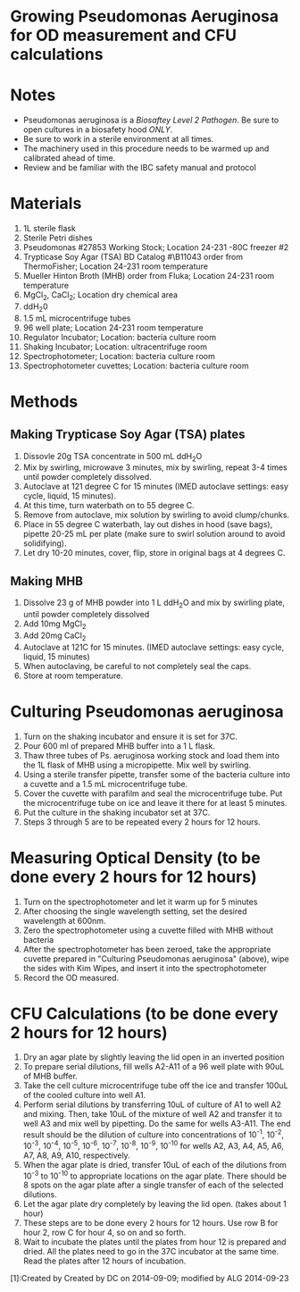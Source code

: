 Growing Pseudomonas Aeruginosa for OD measurement and CFU calculations
======================================================================

# Notes
- Pseudomonas aeruginosa is a *Biosaftey Level 2 Pathogen*. Be sure to open cultures in a biosafety hood *ONLY*.
- Be sure to work in a sterile environment at all times. 
- The machinery used in this procedure needs to be warmed up and calibrated ahead of time.
- Review and be familiar with the IBC safety manual and protocol

# Materials

1. 1L sterile flask
2. Sterile Petri dishes 
3. Pseudomonas \#27853 Working Stock; Location 24-231 -80C freezer #2
4. Trypticase Soy Agar (TSA)  BD Catalog #\B11043 order from ThermoFisher; Location 24-231 room temperature 
5. Mueller Hinton Broth (MHB) order from Fluka; Location 24-231 room temperature 
6. MgCl<sub>2</sub>, CaCl<sub>2</sub>; Location dry chemical area
7. ddH<sub>2</sub>0
8. 1.5 mL microcentrifuge tubes
9. 96 well plate; Location 24-231 room temperature
10. Regulator Incubator; Location: bacteria culture room
11. Shaking Incubator; Location: ultracentrifuge room
12. Spectrophotometer; Location: bacteria culture room
13. Spectrophotometer cuvettes; Location: bacteria culture room

# Methods

## Making Trypticase Soy Agar (TSA) plates

1. Dissovle 20g TSA concentrate in 500 mL ddH<sub>2</sub>O 
3. Mix by swirling, microwave 3 minutes, mix by swirling, repeat 3-4 times until powder completely dissolved.
4. Autoclave at 121 degree C for 15 minutes (IMED autoclave settings: easy cycle, liquid, 15 minutes). 
5. At this time, turn waterbath on to 55 degree C.
6. Remove from autoclave, mix solution by swirling to avoid clump/chunks.  
7. Place in 55 degree C waterbath, lay out dishes in hood (save bags), pipette 20-25 mL per plate (make sure to swirl solution around to avoid solidifying).  
8. Let dry 10-20 minutes, cover, flip, store in original bags at 4 degrees C.

## Making MHB
1. Dissolve 23 g of MHB powder into 1 L ddH<sub>2</sub>O and mix by swirling plate, until powder completely dissolved
2. Add 10mg MgCl<sub>2</sub> 
3. Add 20mg CaCl<sub>2</sub>
3. Autoclave at 121C for 15 minutes.  (IMED autoclave settings: easy cycle, liquid, 15 minutes) 
4. When autoclaving, be careful to not completely seal the caps. 
4. Store at room temperature. 

# Culturing Pseudomonas aeruginosa 

1. Turn on the shaking incubator and ensure it is set for 37C.
1. Pour 600 ml of prepared MHB buffer into a 1 L flask.
2. Thaw three tubes of Ps. aeruginosa working stock and load them into the 1L flask of MHB using a micropipette. Mix well by swirling.
3. Using a sterile transfer pipette, transfer some of the bacteria culture into a cuvette and a 1.5 mL microcentrifuge tube.
4. Cover the cuvette with parafilm and seal the microcentrifuge tube. Put the microcentrifuge tube on ice and leave it there for at least 5 minutes.
5. Put the culture in the shaking incubator set at 37C. 
6. Steps 3 through 5 are to be repeated every 2 hours for 12 hours.

# Measuring Optical Density (to be done every 2 hours for 12 hours)

1. Turn on the spectrophotometer and let it warm up for 5 minutes
2. After choosing the single wavelength setting, set the desired wavelength at 600nm.
3. Zero the spectrophotometer using a cuvette filled with MHB without bacteria
4. After the spectrophotometer has been zeroed, take the appropriate cuvette prepared in "Culturing Pseudomonas aeruginosa" (above), wipe the sides with Kim Wipes, and insert it into the spectrophotometer
5. Record the OD measured.

# CFU Calculations (to be done every 2 hours for 12 hours)

1. Dry an agar plate by slightly leaving the lid open in an inverted position
2. To prepare serial dilutions, fill wells A2-A11 of a 96 well plate with 90uL of MHB buffer. 
3. Take the cell culture microcentrifuge tube off the ice and transfer 100uL of the cooled culture into well A1. 
4. Perform serial dilutions by transferring 10uL of culture of A1 to well A2 and mixing. Then, take 10uL of the mixture of well A2 and transfer it to well A3 and mix well by pipetting. Do the same for wells A3-A11. The end result should be the dilution of culture into concentrations of 10<sup>-1</sup>, 10<sup>-2</sup>, 10<sup>-3</sup>, 10<sup>-4</sup>, 10<sup>-5</sup>, 10<sup>-6</sup>, 10<sup>-7</sup>, 10<sup>-8</sup>, 10<sup>-9</sup>, 10<sup>-10</sup> for wells A2, A3, A4, A5, A6, A7, A8, A9, A10, respectively. 
5. When the agar plate is dried, transfer 10uL of each of the dilutions from 10<sup>-3</sup> to 10<sup>-10</sup> to appropriate locations on the agar plate.  There should be 8 spots on the agar plate after a single transfer of each of the selected dilutions.
6. Let the agar plate dry completely by leaving the lid open. (takes about 1 hour)
7. These steps are to be done every 2 hours for 12 hours. Use row B for hour 2, row C for hour 4, so on and so forth.
8. Wait to incubate the plates until the plates from hour 12 is prepared and dried. All the plates need to go in the 37C incubator at the same time. Read the plates after 12 hours of incubation.


[1]:Created by Created by DC on 2014-09-09; modified by ALG 2014-09-23
